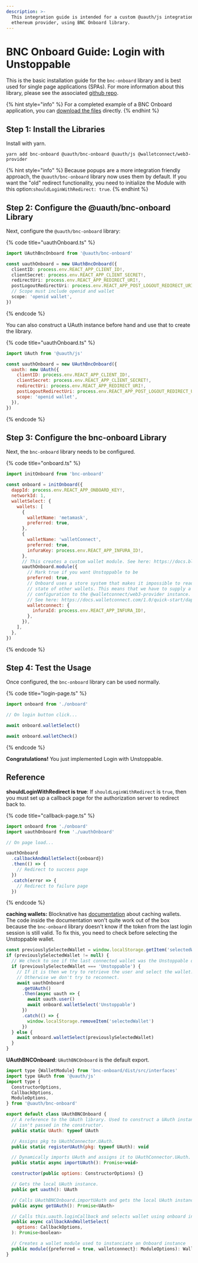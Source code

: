 ```yaml
---
description: >-
  This integration guide is intended for a custom @uauth/js integration, with
  ethereum provider, using BNC Onboard library.
---
```


# BNC Onboard Guide: Login with Unstoppable

This is the basic installation guide for the `bnc-onboard` library and is best used for single page applications (SPAs). For more information about this library, please see the associated [github repo](https://github.com/unstoppabledomains/uauth/tree/main/packages/bnc-onboard).

{% hint style="info" %}
For a completed example of a BNC Onboard application, you can [download the files](https://github.com/unstoppabledomains/uauth/blob/main/examples/bnc-onboard/README.md) directly.
{% endhint %}

## Step 1: Install the Libraries

Install with yarn.

```shell
yarn add bnc-onboard @uauth/bnc-onboard @uauth/js @walletconnect/web3-provider
```

{% hint style="info" %}
Because popups are a more integration friendly approach, the `@uauth/bnc-onboard` library now uses them by default. If you want the "old" redirect functionality, you need to initialize the Module with this option:`shouldLoginWithRedirect: true`.
{% endhint %}

## Step 2: Configure the @uauth/bnc-onboard Library

Next, configure the `@uauth/bnc-onboard` library:

{% code title="uauthOnboard.ts" %}
```typescript
import UAuthBncOnboard from '@uauth/bnc-onboard'

const uauthOnboard = new UAuthBncOnboard({
  clientID: process.env.REACT_APP_CLIENT_ID!,
  clientSecret: process.env.REACT_APP_CLIENT_SECRET!,
  redirectUri: process.env.REACT_APP_REDIRECT_URI!,
  postLogoutRedirectUri: process.env.REACT_APP_POST_LOGOUT_REDIRECT_URI!,\
  // Scope must include openid and wallet
  scope: 'openid wallet',
})
```
{% endcode %}

You can also construct a UAuth instance before hand and use that to create the library.

{% code title="uauthOnboard.ts" %}
```javascript
import UAuth from '@uauth/js'

const uauthOnboard = new UAuthBncOnboard({
  uauth: new UAuth({
    clientID: process.env.REACT_APP_CLIENT_ID!,
    clientSecret: process.env.REACT_APP_CLIENT_SECRET!,
    redirectUri: process.env.REACT_APP_REDIRECT_URI!,
    postLogoutRedirectUri: process.env.REACT_APP_POST_LOGOUT_REDIRECT_URI!,
    scope: 'openid wallet',
  }),
})
```
{% endcode %}

## Step 3: Configure the bnc-onboard Library

Next, the `bnc-onboard` library needs to be configured.

{% code title="onboard.ts" %}
```javascript
import initOnboard from 'bnc-onboard'

const onboard = initOnboard({
  dappId: process.env.REACT_APP_ONBOARD_KEY!,
  networkId: 1,
  walletSelect: {
    wallets: [
      {
        walletName: 'metamask',
        preferred: true,
      },
      {
        walletName: 'walletConnect',
        preferred: true,
        infuraKey: process.env.REACT_APP_INFURA_ID!,
      },
      // This creates a custom wallet module. See here: https://docs.blocknative.com/onboard#creating-custom-modules
      uauthOnboard.module({
        // Mark true if you want Unstoppable to be
        preferred: true,
        // Onboard uses a store system that makes it impossible to read the
        // state of other wallets. This means that we have to supply a seperate
        // configuration to the @walletconnect/web3-provider instance.
        // See here: https://docs.walletconnect.com/1.0/quick-start/dapps/web3-provider
        walletconnect: {
          infuraId: process.env.REACT_APP_INFURA_ID!,
        },
      }),
    ],
  },
})
```
{% endcode %}

## Step 4: Test the Usage

Once configured, the `bnc-onboard` library can be used normally.

{% code title="login-page.ts" %}
```javascript
import onboard from './onboard'

// On login button click...

await onboard.walletSelect()

await onboard.walletCheck()
```
{% endcode %}

**Congratulations!** You just implemented Login with Unstoppable.

## Reference

**shouldLoginWithRedirect is true**: If `shouldLoginWithRedirect` is `true`, then you must set up a callback page for the authorization server to redirect back to.

{% code title="callback-page.ts" %}
```javascript
import onboard from './onboard'
import uauthOnboard from './uauthOnboard'

// On page load...

uauthOnboard
  .callbackAndWalletSelect({onboard})
  .then(() => {
    // Redirect to success page
  })
  .catch(error => {
    // Redirect to failure page
  })
```
{% endcode %}

**caching wallets:** Blocknative has [documentation](https://docs.blocknative.com/onboard#caching-wallet-selection) about caching wallets. The code inside the documentation won't quite work out of the box because the `bnc-onboard` library doesn't know if the token from the last login session is still valid. To fix this, you need to check before selecting the Unstoppable wallet.

```javascript
const previouslySelectedWallet = window.localStorage.getItem('selectedWallet')
if (previouslySelectedWallet != null) {
  // We check to see if the last connected wallet was the Unstoppable one.
  if (previouslySelectedWallet === 'Unstoppable') {
    // If it is then we try to retrieve the user and select the wallet.
    // Otherwise we don't try to reconnect.
    await uauthOnboard
      .getUAuth()
      .then(async uauth => {
        await uauth.user()
        await onboard.walletSelect('Unstoppable')
      })
      .catch(() => {
        window.localStorage.removeItem('selectedWallet')
      })
  } else {
    await onboard.walletSelect(previouslySelectedWallet)
  }
}
```

**UAuthBNCOnboard**: `UAuthBNCOnboard` is the default export.

```javascript
import type {WalletModule} from 'bnc-onboard/dist/src/interfaces'
import type UAuth from '@uauth/js'
import type {
  ConstructorOptions,
  CallbackOptions,
  ModuleOptions,
} from '@uauth/bnc-onboard'

export default class UAuthBNCOnboard {
  // A reference to the UAuth library. Used to construct a UAuth instance if one
  // isn't passed in the constructor.
  public static UAuth: typeof UAuth

  // Assigns pkg to UAuthConnector.UAuth.
  public static registerUAuth(pkg: typeof UAuth): void

  // Dynamically imports UAuth and assigns it to UAuthConnector.UAuth.
  public static async importUAuth(): Promise<void>

  constructor(public options: ConstructorOptions) {}

  // Gets the local UAuth instance.
  public get uauth(): UAuth

  // Calls UAuthBNCOnboard.importUAuth and gets the local UAuth instance.
  public async getUAuth(): Promise<UAuth>

  // Calls this.uauth.loginCallback and selects wallet using onboard instance.
  public async callbackAndWalletSelect(
    options: CallbackOptions,
  ): Promise<boolean>

  // Creates a wallet module used to instanciate an Onboard instance
  public module({preferred = true, walletconnect}: ModuleOptions): WalletModule
}
```
